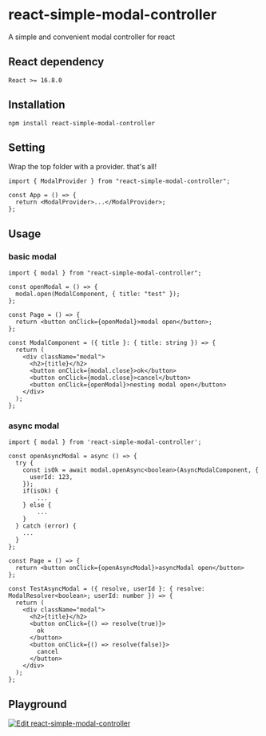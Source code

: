 # react-simple-modal-controller

A simple and convenient modal controller for react

## React dependency

`React >= 16.8.0`

## Installation

```
npm install react-simple-modal-controller
```

## Setting

Wrap the top folder with a provider. that's all!

```tsx
import { ModalProvider } from "react-simple-modal-controller";

const App = () => {
  return <ModalProvider>...</ModalProvider>;
};
```

## Usage

### basic modal

```tsx
import { modal } from "react-simple-modal-controller";

const openModal = () => {
  modal.open(ModalComponent, { title: "test" });
};

const Page = () => {
  return <button onClick={openModal}>modal open</button>;
};

const ModalComponent = ({ title }: { title: string }) => {
  return (
    <div className="modal">
      <h2>{title}</h2>
      <button onClick={modal.close}>ok</button>
      <button onClick={modal.close}>cancel</button>
      <button onClick={openModal}>nesting modal open</button>
    </div>
  );
};
```

### async modal

```tsx
import { modal } from 'react-simple-modal-controller';

const openAsyncModal = async () => {
  try {
    const isOk = await modal.openAsync<boolean>(AsyncModalComponent, {
      userId: 123,
    });
    if(isOk) {
        ...
    } else {
        ...
    }
  } catch (error) {
    ...
  }
};

const Page = () => {
  return <button onClick={openAsyncModal}>asyncModal open</button>
};

const TestAsyncModal = ({ resolve, userId }: { resolve: ModalResolver<boolean>; userId: number }) => {
  return (
    <div className="modal">
      <h2>{title}</h2>
      <button onClick={() => resolve(true)}>
        ok
      </button>
      <button onClick={() => resolve(false)}>
        cancel
      </button>
    </div>
  );
};
```

## Playground

[![Edit react-simple-modal-controller](https://codesandbox.io/static/img/play-codesandbox.svg)](https://codesandbox.io/p/sandbox/react-simple-modal-controller-v83lkn)
